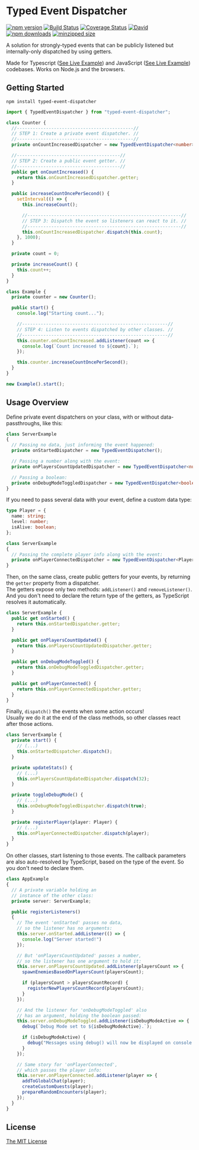 # Typed Event Dispatcher

[![npm version](https://img.shields.io/npm/v/typed-event-dispatcher.svg?style=flat)](https://www.npmjs.org/package/typed-event-dispatcher)
[![Build Status](https://img.shields.io/github/workflow/status/felladrin/typed-event-dispatcher/Build%20and%20Test)](https://github.com/felladrin/typed-event-dispatcher/actions?query=workflow%3A%22Build+and+Test%22)
[![Coverage Status](https://img.shields.io/coveralls/github/felladrin/typed-event-dispatcher)](https://coveralls.io/github/felladrin/typed-event-dispatcher?branch=master)
[![David](https://img.shields.io/david/felladrin/typed-event-dispatcher)](https://david-dm.org/felladrin/typed-event-dispatcher)
[![npm downloads](https://img.shields.io/npm/dm/typed-event-dispatcher.svg?style=flat)](http://npm-stat.com/charts.html?package=typed-event-dispatcher)
[![minzipped size](https://img.shields.io/bundlephobia/minzip/typed-event-dispatcher)](https://bundlephobia.com/result?p=typed-event-dispatcher)

A solution for strongly-typed events that can be publicly listened but internally-only dispatched by using getters.

Made for Typescript ([See Live Example](https://repl.it/@victornogueira/typed-event-dispatcher-typescript-example)) and JavaScript ([See Live Example](https://repl.it/@victornogueira/typed-event-dispatcher-javascript-example)) codebases. Works on Node.js and the browsers.

## Getting Started

```shell script
npm install typed-event-dispatcher
```

```typescript
import { TypedEventDispatcher } from "typed-event-dispatcher";

class Counter {
  //--------------------------------------------//
  // STEP 1: Create a private event dispatcher. //
  //--------------------------------------------//
  private onCountIncreasedDispatcher = new TypedEventDispatcher<number>();

  //---------------------------------------//
  // STEP 2: Create a public event getter. //
  //---------------------------------------//
  public get onCountIncreased() {
    return this.onCountIncreasedDispatcher.getter;
  }

  public increaseCountOncePerSecond() {
    setInterval(() => {
      this.increaseCount();

      //----------------------------------------------------------//
      // STEP 3: Dispatch the event so listeners can react to it. //
      //----------------------------------------------------------//
      this.onCountIncreasedDispatcher.dispatch(this.count);
    }, 1000);
  }

  private count = 0;

  private increaseCount() {
    this.count++;
  }
}

class Example {
  private counter = new Counter();

  public start() {
    console.log("Starting count...");

    //-------------------------------------------------------//
    // STEP 4: Listen to events dispatched by other classes. //
    //-------------------------------------------------------//
    this.counter.onCountIncreased.addListener(count => {
      console.log(`Count increased to ${count}.`);
    });

    this.counter.increaseCountOncePerSecond();
  }
}

new Example().start();
```

## Usage Overview

Define private event dispatchers on your class, with or without data-passthroughs, like this:

```typescript
class ServerExample
{
  // Passing no data, just informing the event happened:
  private onStartedDispatcher = new TypedEventDispatcher();

  // Passing a number along with the event:
  private onPlayersCountUpdatedDispatcher = new TypedEventDispatcher<number>();

  // Passing a boolean:
  private onDebugModeToggledDispatcher = new TypedEventDispatcher<boolean>();
}
```

If you need to pass several data with your event, define a custom data type:

```typescript
type Player = {
  name: string;
  level: number;
  isAlive: boolean;
};

class ServerExample
{
  // Passing the complete player info along with the event:
  private onPlayerConnectedDispatcher = new TypedEventDispatcher<Player>();
}
```

Then, on the same class, create public getters for your events,
by returning the `getter` property from a dispatcher.  
The getters expose only two methods: `addListener()` and `removeListener()`.  
And you don't need to declare the return type of the getters,
as TypeScript resolves it automatically.

```typescript
class ServerExample {
  public get onStarted() {
    return this.onStartedDispatcher.getter;
  }

  public get onPlayersCountUpdated() {
    return this.onPlayersCountUpdatedDispatcher.getter;
  }

  public get onDebugModeToggled() {
    return this.onDebugModeToggledDispatcher.getter;
  }

  public get onPlayerConnected() {
    return this.onPlayerConnectedDispatcher.getter;
  }
}
```

Finally, `dispatch()` the events when some action occurs!  
Usually we do it at the end of the class methods, so other
classes react after those actions.

```typescript
class ServerExample {
  private start() {
    // (...)
    this.onStartedDispatcher.dispatch();
  }

  private updateStats() {
    // (...)
    this.onPlayersCountUpdatedDispatcher.dispatch(32);
  }

  private toggleDebugMode() {
    // (...)
    this.onDebugModeToggledDispatcher.dispatch(true);
  }

  private registerPlayer(player: Player) {
    // (...)
    this.onPlayerConnectedDispatcher.dispatch(player);
  }
}
```

On other classes, start listening to those events.
The callback parameters are also auto-resolved by TypeScript,
based on the type of the event. So you don't need to declare them.

```typescript
class AppExample
{
  // A private variable holding an
  // instance of the other class:
  private server: ServerExample;

  public registerListeners()
  {
    // The event 'onStarted' passes no data,
    // so the listener has no arguments:
    this.server.onStarted.addListener(() => {
      console.log("Server started!")
    });

    // But 'onPlayersCountUpdated' passes a number,
    // so the listener has one argument to hold it:
    this.server.onPlayersCountUpdated.addListener(playersCount => {
      spawnEnemiesBasedOnPlayersCount(playersCount);

      if (playersCount > playersCountRecord) {
        registerNewPlayersCountRecord(playersCount);
      }
    });

    // And the listener for 'onDebugModeToggled' also
    // has an argument, holding the boolean passed:
    this.server.onDebugModeToggled.addListener(isDebugModeActive => {
      debug(`Debug Mode set to ${isDebugModeActive}.`);

      if (isDebugModeActive) {
        debug("Messages using debug() will now be displayed on console.");
      }
    });

    // Same story for 'onPlayerConnected',
    // which passes the player info:
    this.server.onPlayerConnected.addListener(player => {
      addToGlobalChat(player);
      createCustomQuests(player);
      prepareRandomEncounters(player);
    });
  }
}
```

## License

[The MIT License](http://victor.mit-license.org)
